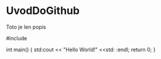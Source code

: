 # UvodDoGithub
Toto je len popis 

#include <iostream>

int main() {
    std:cout << "Hello World!" <<std: :endl;
	return 0;
} 